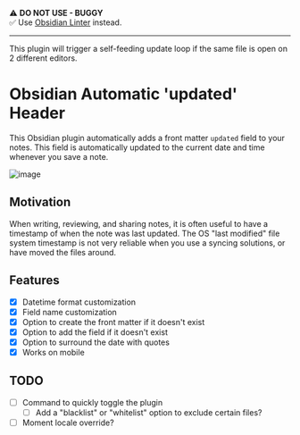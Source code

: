 ⚠️ **DO NOT USE - BUGGY**  
✅ Use [Obsidian Linter](https://github.com/platers/obsidian-linter) instead.

---

This plugin will trigger a self-feeding update loop if the same file is open on 2 different editors.

# Obsidian Automatic 'updated' Header

This Obsidian plugin automatically adds a front matter `updated` field to your notes. This field is automatically updated to the current date and time whenever you save a note.

![image](https://user-images.githubusercontent.com/3216752/161605108-a4891b11-47b0-48ed-ba3f-e721761f4146.png)

## Motivation

When writing, reviewing, and sharing notes, it is often useful to have a timestamp of when the note was last updated. The OS "last modified" file system timestamp is not very reliable when you use a syncing solutions, or have moved the files around.


## Features

- [x] Datetime format customization
- [x] Field name customization
- [x] Option to create the front matter if it doesn't exist
- [x] Option to add the field if it doesn't exist
- [x] Option to surround the date with quotes
- [x] Works on mobile

## TODO

- [ ] Command to quickly toggle the plugin
  - [ ] Add a "blacklist" or "whitelist" option to exclude certain files?
- [ ] Moment locale override?

